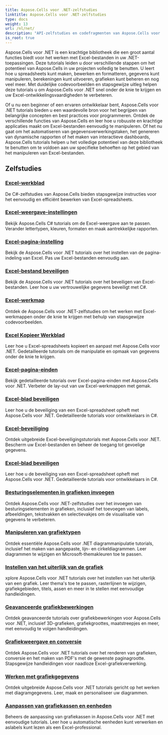```yaml
---
title: Aspose.Cells voor .NET-zelfstudies
linktitle: Aspose.Cells voor .NET-zelfstudies
type: docs
weight: 13
url: /nl/net/
description: "API-zelfstudies en codefragmenten van Aspose.Cells voor .NET met informatie over het maken, bewerken, converteren, afdrukken en nog veel meer functies voor het beheer van Excel-spreadsheets."
is_root: true
---
```


Aspose.Cells voor .NET is een krachtige bibliotheek die een groot aantal functies biedt voor het werken met Excel-bestanden in uw .NET-toepassingen. Deze tutorials leiden u door verschillende stappen om het potentieel van Aspose.Cells in uw projecten volledig te benutten. U leert hoe u spreadsheets kunt maken, bewerken en formatteren, gegevens kunt manipuleren, berekeningen kunt uitvoeren, grafieken kunt beheren en nog veel meer. Met duidelijke codevoorbeelden en stapsgewijze uitleg helpen deze tutorials u om Aspose.Cells voor .NET snel onder de knie te krijgen en uw Excel-ontwikkelingsvaardigheden te verbeteren.

Of u nu een beginner of een ervaren ontwikkelaar bent, Aspose.Cells voor .NET tutorials bieden u een waardevolle bron voor het begrijpen van belangrijke concepten en best practices voor programmeren. Ontdek de verschillende functies van Aspose.Cells en leer hoe u robuuste en krachtige applicaties maakt om Excel-bestanden eenvoudig te manipuleren. Of het nu gaat om het automatiseren van gegevensverwerkingstaken, het genereren van dynamische rapporten of het maken van interactieve dashboards, Aspose.Cells tutorials helpen u het volledige potentieel van deze bibliotheek te benutten om te voldoen aan uw specifieke behoeften op het gebied van het manipuleren van Excel-bestanden.

## Zelfstudies

### [Excel-werkblad](./excel-worksheet-csharp-tutorials/)
De C#-zelfstudies van Aspose.Cells bieden stapsgewijze instructies voor het eenvoudig en efficiënt bewerken van Excel-spreadsheets.
### [Excel-weergave-instellingen](./excel-display-settings-csharp-tutorials)
Bekijk Aspose.Cells C# tutorials om de Excel-weergave aan te passen. Verander lettertypen, kleuren, formaten en maak aantrekkelijke rapporten.
### [Excel-pagina-instelling](./excel-page-setup)
Bekijk de Aspose.Cells voor .NET tutorials over het instellen van de pagina-indeling van Excel. Pas uw Excel-bestanden eenvoudig aan.
### [Excel-bestand beveiligen](./protect-excel-file/)
Bekijk de Aspose.Cells voor .NET tutorials over het beveiligen van Excel-bestanden. Leer hoe u uw vertrouwelijke gegevens beveiligt met C#.
### [Excel-werkmap](./excel-workbook/)
Ontdek de Aspose.Cells voor .NET-zelfstudies om het werken met Excel-werkmappen onder de knie te krijgen met behulp van stapsgewijze codevoorbeelden.
### [Excel Kopieer Werkblad](./excel-copy-worksheet/)
Leer hoe u Excel-spreadsheets kopieert en aanpast met Aspose.Cells voor .NET. Gedetailleerde tutorials om de manipulatie en opmaak van gegevens onder de knie te krijgen.
### [Excel-pagina-einden](./excel-page-breaks/)
Bekijk gedetailleerde tutorials over Excel-pagina-einden met Aspose.Cells voor .NET. Verbeter de lay-out van uw Excel-werkmappen met gemak.
### [Excel-blad beveiligen](./unprotect-excel-sheet/)
Leer hoe u de beveiliging van een Excel-spreadsheet opheft met Aspose.Cells voor .NET. Gedetailleerde tutorials voor ontwikkelaars in C#.
### [Excel-beveiliging](./excel-security/)
Ontdek uitgebreide Excel-beveiligingstutorials met Aspose.Cells voor .NET. Bescherm uw Excel-bestanden en beheer de toegang tot gevoelige gegevens.
### [Excel-blad beveiligen](./unprotect-excel-sheet/)
Leer hoe u de beveiliging van een Excel-spreadsheet opheft met Aspose.Cells voor .NET. Gedetailleerde tutorials voor ontwikkelaars in C#.
### [Besturingselementen in grafieken invoegen](./inserting-controls-in-charts/)
Ontdek Aspose.Cells voor .NET-zelfstudies over het invoegen van besturingselementen in grafieken, inclusief het toevoegen van labels, afbeeldingen, tekstvakken en selectievakjes om de visualisatie van gegevens te verbeteren.
### [Manipuleren van grafiektypen](./manipulating-chart-types/)
Ontdek essentiële Aspose.Cells voor .NET diagrammanipulatie tutorials, inclusief het maken van aangepaste, lijn- en cirkeldiagrammen. Leer diagrammen te wijzigen en Microsoft-themakleuren toe te passen.
### [Instellen van het uiterlijk van de grafiek](./setting-chart-appearance/)
xplore Aspose.Cells voor .NET tutorials over het instellen van het uiterlijk van een grafiek. Leer thema's toe te passen, rasterlijnen te wijzigen, grafiekgebieden, titels, assen en meer in te stellen met eenvoudige handleidingen.
### [Geavanceerde grafiekbewerkingen](./advanced-chart-operations/)
Ontdek geavanceerde tutorials over grafiekbewerkingen voor Aspose.Cells voor .NET, inclusief 3D-grafieken, grafiekgroottes, maatstreepjes en meer, met eenvoudig te volgen handleidingen.
### [Grafiekweergave en conversie](./chart-rendering-and-conversion/)
Ontdek Aspose.Cells voor .NET tutorials over het renderen van grafieken, conversie en het maken van PDF's met de gewenste paginagrootte. Stapsgewijze handleidingen voor naadloze Excel-grafiekverwerking.
### [Werken met grafiekgegevens](./working-with-chart-data/)
Ontdek uitgebreide Aspose.Cells voor .NET tutorials gericht op het werken met diagramgegevens. Leer, maak en personaliseer uw diagrammen.
### [Aanpassen van grafiekassen en eenheden](./customizing-chart-axes-and-units/)
Beheers de aanpassing van grafiekassen in Aspose.Cells voor .NET met eenvoudige tutorials. Leer hoe u automatische eenheden kunt verwerken en aslabels kunt lezen als een Excel-professional.